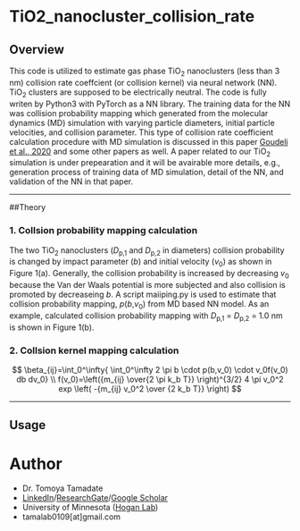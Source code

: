 # TiO2_nanocluster_collision_rate
## Overview
This code is utilized to estimate gas phase TiO<sub>2</sub> nanoclusters (less than 3 nm) collision rate coeffcient (or collision kernel) via neural network (NN).  TiO<sub>2</sub> clusters are supposed to be electrically neutral.  The code is fully writen by Python3 with PyTorch as a NN library. The training data for the NN was collision probability mapping which generated from the molecular dynamics (MD) simulation with varying particle diameters, initial particle velocities, and collision parameter.  This type of collision rate coefficient calculation procedure with MD simulation is discussed in this paper [Goudeli et al., 2020](https://www.sciencedirect.com/science/article/pii/S0021850220300471?via%3Dihub) and some other papers as well.  A paper related to our TiO<sub>2</sub> simulation is under prepearation and it will be avairable more details, e.g., generation process of training data of MD simulation, detail of the NN, and validation of the NN in that paper.
***
##Theory
### 1. Collsion probability mapping calculation
The two TiO<sub>2</sub> nanoclusters (*D*<sub>p,1</sub> and *D*<sub>p,2</sub> in diameters) collision probability is changed by impact parameter (*b*) and initial velocity (*v*<sub>0</sub>) as shown in Figure 1(a).  Generally, the collision probability is increased by decreasing *v*<sub>0</sub> because the Van der Waals potential is more subjected and also collision is promoted by decreaseing *b*.  A script maiiping.py is used to estimate that collision probability mapping, *p*(*b*,*v*<sub>0</sub>) from MD based NN model.  As an example, calculated collision probability mapping with *D*<sub>p,1</sub> = *D*<sub>p,2</sub> = 1.0 nm is shown in Figure 1(b).
### 2. Collsion kernel mapping calculation
$$
\beta_{ij}=\int_0^\infty{ \int_0^\infty 2 \pi b \cdot p(b,v_0) \cdot v_0f(v_0) db dv_0}   \\
f(v_0)=\left({m_{ij} \over{2 \pi k_b T}} \right)^{3/2} 4 \pi v_0^2 exp \left( -{m_{ij} v_0^2 \over {2 k_b T}} \right)
$$
***
## Usage



# Author
* Dr. Tomoya Tamadate
* [LinkedIn](https://www.linkedin.com/in/tomoya-tamadate-953673142/)/[ResearchGate](https://www.researchgate.net/profile/Tomoya-Tamadate)/[Google Scholar](https://scholar.google.com/citations?user=XXSOgXwAAAAJ&hl=ja)
* University of Minnesota ([Hogan Lab](https://hoganlab.umn.edu/))
* tamalab0109[at]gmail.com
